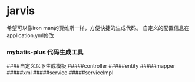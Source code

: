# jarvis
希望可以像iron man的贾维斯一样，方便快捷的生成代码。
自定义的配置信息在application.yml修改
### mybatis-plus 代码生成工具
####自定义以下生成模板
#####controller
#####entity
#####mapper
#####xml
#####service
#####serviceImpl